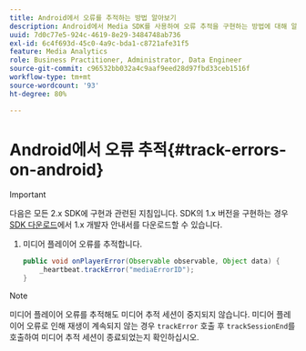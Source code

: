 ```yaml
---
title: Android에서 오류를 추적하는 방법 알아보기
description: Android에서 Media SDK를 사용하여 오류 추적을 구현하는 방법에 대해 알아봅니다.
uuid: 7d0c77e5-924c-4619-8e29-3484748ab736
exl-id: 6c4f693d-45c0-4a9c-bda1-c8721afe31f5
feature: Media Analytics
role: Business Practitioner, Administrator, Data Engineer
source-git-commit: c96532bb032a4c9aaf9eed28d97fbd33ceb1516f
workflow-type: tm+mt
source-wordcount: '93'
ht-degree: 80%

---
```


# Android에서 오류 추적{#track-errors-on-android}

>[!IMPORTANT]
>
>다음은 모든 2.x SDK에 구현과 관련된 지침입니다. SDK의 1.x 버전을 구현하는 경우 [SDK 다운로드](/help/sdk-implement/download-sdks.md)에서 1.x 개발자 안내서를 다운로드할 수 있습니다.

1. 미디어 플레이어 오류를 추적합니다.

   ```java
   public void onPlayerError(Observable observable, Object data) {  
       _heartbeat.trackError("mediaErrorID"); 
   }
   ```

>[!NOTE]
>
>미디어 플레이어 오류를 추적해도 미디어 추적 세션이 중지되지 않습니다. 미디어 플레이어 오류로 인해 재생이 계속되지 않는 경우 `trackError` 호출 후 `trackSessionEnd`를 호출하여 미디어 추적 세션이 종료되었는지 확인하십시오.
